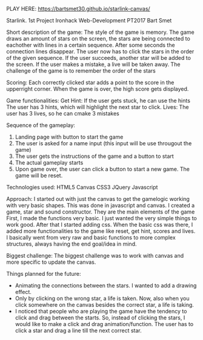 PLAY HERE: https://bartsmet30.github.io/starlink-canvas/

Starlink.
1st Project Ironhack Web-Development PT2017
Bart Smet

Short description of the game:
The style of the game is memory.
The game draws an amount of stars on the screen, 
the stars are being connected to eachother with lines in a certain sequence.
After some seconds the connection lines disappear.
The user now has to click the stars in the order of the given sequence.
If the user succeeds, another star will be added to the screen.
If the user makes a mistake, a live will be taken away.
The challenge of the game is to remember the order of the stars

Scoring:
Each correctly clicked star adds a point to the score in the upperright corner.
When the game is over, the high score gets displayed.

Game functionalities:
Get Hint: If the user gets stuck, he can use the hints
The user has 3 hints, which will highlight the next star to click.
Lives: The user has 3 lives, so he can cmake 3 mistakes

Sequence of the gameplay:
1. Landing page with button to start the game
2. The user is asked for a name input (this input will be use througout the game)
3. The user gets the instructions of the game and a button to start
4. The actual gameplay starts
5. Upon game over, the user can click a button to start a new game. The game will be reset.

Technologies used:
HTML5
Canvas
CSS3
JQuery
Javascript

Approach:
I started out with just the canvas to get the gamelogic working with very basic shapes.
This was done in javascript and canvas.
I created a game, star and sound constructor. They are the main elements of the game
First, I made the functions very basic. I just wanted the very simple things to work good.
After that I started adding css.
When the basic css was there, I added more functionalities to the game like reset, get hint, scores and lives.
I basically went from very raw and basic functions to more complex structures, always having the end goal/idea in mind.

Biggest challenge:
The biggest challenge was to work with canvas and more specific to update the canvas.

Things planned for the future:
- Animating the connections between the stars. I wanted to add a drawing effect.
- Only by clicking on the wrong star, a life is taken. 
Now, also when you click somewhere on the canvas besides the correct star, a life is taking.
- I noticed that people who are playing the game have the tendency to click and drag between the starts. So, instead of clicking the stars, I would like to make a click and drag animation/function. The user has to click a star and drag a line till the next correct star.


